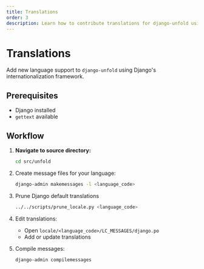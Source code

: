 ```yaml
---
title: Translations
order: 3
description: Learn how to contribute translations for django-unfold using Django's built-in internationalization framework.
---
```


# Translations

Add new language support to `django-unfold` using Django's internationalization framework.

## Prerequisites

- Django installed
- `gettext` available

## Workflow

1. **Navigate to source directory:**

   ```bash
   cd src/unfold
    ```

2. Create message files for your language:

    ```bash
    django-admin makemessages -l <language_code>
    ```

3. Prune Django default translations

   ```bash
   ../../scripts/prune_locale.py <language_code>
   ```

4. Edit translations:
    * Open `locale/<language_code>/LC_MESSAGES/django.po`
    * Add or update translations

5. Compile messages:

    ```bash
    django-admin compilemessages
    ```
